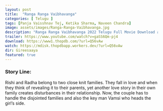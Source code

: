 ```yaml
---
layout: post
title:  "Ranga Ranga Vaibhavanga"
categories: [ Telugu ]
tags: [Panja Vaisshnav Tej, Ketika Sharma, Naveen Chandra]
image: assets/images/Ranga-Ranga-Vaibhavanga.jpg
description: "Ranga Ranga Vaibhavanga 2022 Telugu Full Movie Download and watch online 720p low file size 500 mb."
trailer: https://www.youtube.com/watch?v=gaSS6Qm-pj4
download: https://www1.thopdb.com/?url=Q56vAw
watch: https://mdisk.thopdbapp.workers.dev/?url=Q56vAw
dir: Gireesaaya
featured: true
---
```


### Story Line:
Rishi and Radha belong to two close knit families. They fall in love and when they think of revealing it to their parents, yet another love story in their own family creates disturbances in their relationship. Now, the couple has to handle the disjointed families and also the key man Vamsi who heads the girl’s side.
